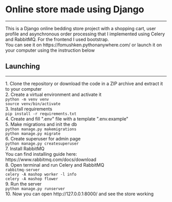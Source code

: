 <h1>Online store made using Django</h1>
<hr>
This is a Django online bedding store project with a shopping cart, user profile and asynchronous order processing that I implemented using Celery and RabbitMQ. For the frontend I used bootstrap.<br>
You can see it on https://fomushken.pythonanywhere.com/ or launch it on your computer using the instruction below<br>
<h2>Launching</h2>
<hr>
1. Clone the repository or download the code in a ZIP archive and extract it to your computer<br>
2. Create a virtual environment and activate it<br>
<code>python -m venv venv</code><br>
<code>source venv/bin/activate</code><br>
3. Install requirements<br>
<code>pip install -r requirements.txt</code><br>
4. Create and fill ".env" file with a template ".env.example"<br>
5. Make migrations and init the db<br>
<code>python manage.py makemigrations</code><br>
<code>python manage.py migrate</code><br>
6. Create superuser for admin page<br>
<code>python manage.py createsuperuser</code><br>
7. Install RabbitMQ<br>
You can find installing guide here: https://www.rabbitmq.com/docs/download<br>
8. Open terminal and run Celery and RabbitMQ<br>
<code>rabbitmq-server</code><br>
<code>celery -A mashop worker -l info</code><br>
<code>celery -A mashop flower</code><br>
9. Run the server<br>
<code>python manage.py runserver</code><br>
10. Now you can open http://127.0.0.1:8000/ and see the store working
